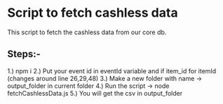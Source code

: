 # Script to fetch cashless data

This script to fetch the cashless data from our core db.

## Steps:-

1.) npm i
2.) Put your event id in eventId variable and if item_id for itemId (changes around line 26,29,48)
3.) Make a new folder with name -> output_folder in current folder
4.) Run the script -> node fetchCashlessData.js
5.) You will get the csv in output_folder

